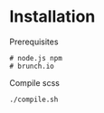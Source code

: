 Installation
================

Prerequisites

	# node.js npm
	# brunch.io

Compile scss
	
	./compile.sh